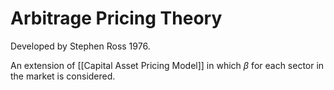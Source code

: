 # Arbitrage Pricing Theory

Developed by Stephen Ross 1976.

An extension of [[Capital Asset Pricing Model]] in which $\beta$ for each sector in the market is considered.
